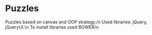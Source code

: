 Puzzles
=======

Puzzles based on canvas and OOP strategy./n
Used libraries: jQuery, jQueryUI.\n
To install libraries used BOWER/n
